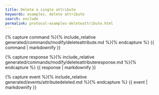 ```yaml
---
title: Delete a single attribute
keywords: examples, delete attribute
search: exclude
permalink: protocol-examples-deleteattribute.html
---
```


{% capture command %}{% include_relative generated/commands/modify/deleteattribute.md %}{% endcapture %}
{{ command | markdownify }}

{% capture response %}{% include_relative generated/commands/modify/deleteattributeresponse.md %}{% endcapture %}
{{ response | markdownify }}

{% capture event %}{% include_relative generated/events/attributedeleted.md %}{% endcapture %}
{{ event | markdownify }}

